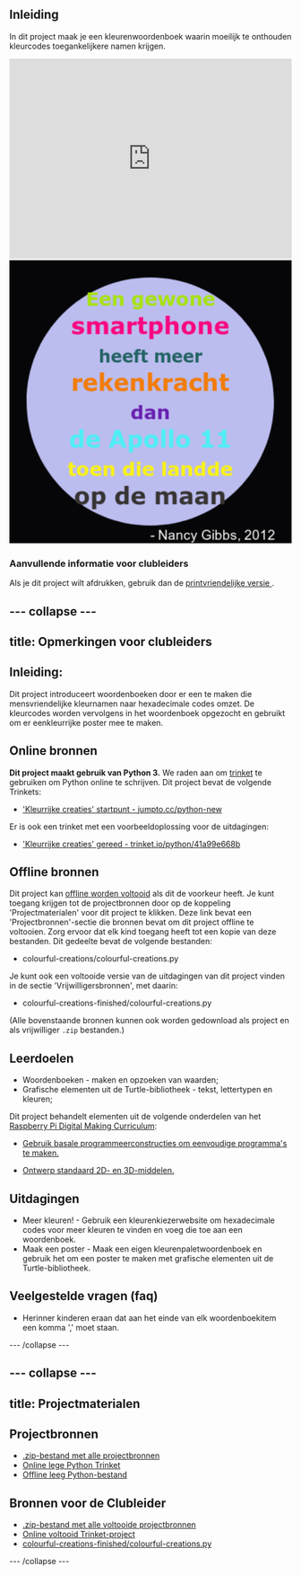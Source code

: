## Inleiding

In dit project maak je een kleurenwoordenboek waarin moeilijk te onthouden kleurcodes toegankelijkere namen krijgen.

<div class="trinket">
  <iframe src="https://trinket.io/embed/python/53f5abf236?outputOnly=true" width="100%" height="356" frameborder="0" marginwidth="0" marginheight="0" allowfullscreen>
  </iframe>
  <img src="images/colourful-finished.png">
</div>

### Aanvullende informatie voor clubleiders

Als je dit project wilt afdrukken, gebruik dan de [ printvriendelijke versie ](https://projects.raspberrypi.org/en/projects/colourful-creations/print).

--- collapse ---
---
title: Opmerkingen voor clubleiders
---

## Inleiding:

Dit project introduceert woordenboeken door er een te maken die mensvriendelijke kleurnamen naar hexadecimale codes omzet. De kleurcodes worden vervolgens in het woordenboek opgezocht en gebruikt om er een ​​kleurrijke poster mee te maken.

## Online bronnen

**Dit project maakt gebruik van Python 3.** We raden aan om [trinket](https://trinket.io/) te gebruiken om Python online te schrijven. Dit project bevat de volgende Trinkets:

* ['Kleurrijke creaties' startpunt - jumpto.cc/python-new](http://jumpto.cc/python-new)

Er is ook een trinket met een voorbeeldoplossing voor de uitdagingen:

* ['Kleurrijke creaties' gereed - trinket.io/python/41a99e668b](https://trinket.io/python/41a99e668b)

## Offline bronnen

Dit project kan [offline worden voltooid](https://www.codeclubprojects.org/en-GB/resources/python-working-offline/) als dit de voorkeur heeft. Je kunt toegang krijgen tot de projectbronnen door op de koppeling 'Projectmaterialen' voor dit project te klikken. Deze link bevat een 'Projectbronnen'-sectie die bronnen bevat om dit project offline te voltooien. Zorg ervoor dat elk kind toegang heeft tot een kopie van deze bestanden. Dit gedeelte bevat de volgende bestanden:

* colourful-creations/colourful-creations.py

Je kunt ook een voltooide versie van de uitdagingen van dit project vinden in de sectie 'Vrijwilligersbronnen', met daarin:

* colourful-creations-finished/colourful-creations.py

(Alle bovenstaande bronnen kunnen ook worden gedownload als project en als vrijwilliger `.zip` bestanden.)

## Leerdoelen

* Woordenboeken - maken en opzoeken van waarden;
* Grafische elementen uit de Turtle-bibliotheek - tekst, lettertypen en kleuren;

Dit project behandelt elementen uit de volgende onderdelen van het [Raspberry Pi Digital Making Curriculum](http://rpf.io/curriculum):

* [Gebruik basale programmeerconstructies om eenvoudige programma's te maken.](https://www.raspberrypi.org/curriculum/programming/creator)

* [Ontwerp standaard 2D- en 3D-middelen.](https://www.raspberrypi.org/curriculum/design/creator)

## Uitdagingen

* Meer kleuren! - Gebruik een kleurenkiezerwebsite om hexadecimale codes voor meer kleuren te vinden en voeg die toe aan een woordenboek. 
* Maak een poster - Maak een eigen kleurenpaletwoordenboek en gebruik het om een ​​poster te maken met grafische elementen uit de Turtle-bibliotheek. 

## Veelgestelde vragen (faq)

* Herinner kinderen eraan dat aan het einde van elk woordenboekitem een komma ',' moet staan. 

--- /collapse ---

--- collapse ---
---
title: Projectmaterialen
---

## Projectbronnen

* [.zip-bestand met alle projectbronnen](resources/colourful-creations-project-resources.zip)
* [Online lege Python Trinket](http://jumpto.cc/python-new)
* [Offline leeg Python-bestand](resources/new-new.py)

## Bronnen voor de Clubleider

* [.zip-bestand met alle voltooide projectbronnen](resources/colourful-creations-volunteer-resources.zip)
* [Online voltooid Trinket-project](https://trinket.io/python/41a99e668b)
* [colourful-creations-finished/colourful-creations.py](resources/colourful-creations-finished-colourful-creations.py)

--- /collapse ---